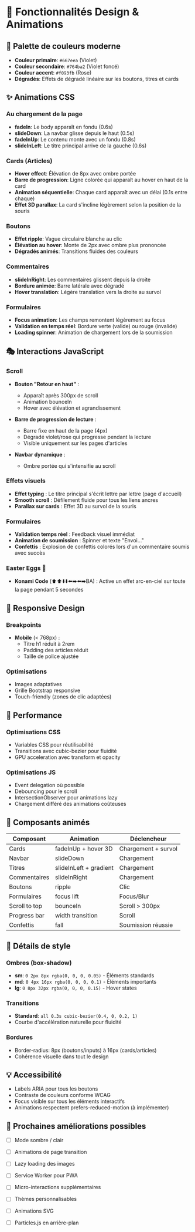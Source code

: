 # 🎨 Fonctionnalités Design & Animations

## 🌈 Palette de couleurs moderne

- **Couleur primaire**: `#667eea` (Violet)
- **Couleur secondaire**: `#764ba2` (Violet foncé)
- **Couleur accent**: `#f093fb` (Rose)
- **Dégradés**: Effets de dégradé linéaire sur les boutons, titres et cards

## ✨ Animations CSS

### Au chargement de la page
- **fadeIn**: Le body apparaît en fondu (0.6s)
- **slideDown**: La navbar glisse depuis le haut (0.5s)
- **fadeInUp**: Le contenu monte avec un fondu (0.8s)
- **slideInLeft**: Le titre principal arrive de la gauche (0.6s)

### Cards (Articles)
- **Hover effect**: Élévation de 8px avec ombre portée
- **Barre de progression**: Ligne colorée qui apparaît au hover en haut de la card
- **Animation séquentielle**: Chaque card apparaît avec un délai (0.1s entre chaque)
- **Effet 3D parallax**: La card s'incline légèrement selon la position de la souris

### Boutons
- **Effet ripple**: Vague circulaire blanche au clic
- **Élévation au hover**: Monte de 2px avec ombre plus prononcée
- **Dégradés animés**: Transitions fluides des couleurs

### Commentaires
- **slideInRight**: Les commentaires glissent depuis la droite
- **Bordure animée**: Barre latérale avec dégradé
- **Hover translation**: Légère translation vers la droite au survol

### Formulaires
- **Focus animation**: Les champs remontent légèrement au focus
- **Validation en temps réel**: Bordure verte (valide) ou rouge (invalide)
- **Loading spinner**: Animation de chargement lors de la soumission

## 🎭 Interactions JavaScript

### Scroll
- **Bouton "Retour en haut"** : 
  - Apparaît après 300px de scroll
  - Animation bounceIn
  - Hover avec élévation et agrandissement
  
- **Barre de progression de lecture** :
  - Barre fixe en haut de la page (4px)
  - Dégradé violet/rose qui progresse pendant la lecture
  - Visible uniquement sur les pages d'articles

- **Navbar dynamique** :
  - Ombre portée qui s'intensifie au scroll

### Effets visuels
- **Effet typing** : Le titre principal s'écrit lettre par lettre (page d'accueil)
- **Smooth scroll** : Défilement fluide pour tous les liens ancres
- **Parallax sur cards** : Effet 3D au survol de la souris

### Formulaires
- **Validation temps réel** : Feedback visuel immédiat
- **Animation de soumission** : Spinner et texte "Envoi..."
- **Confettis** : Explosion de confettis colorés lors d'un commentaire soumis avec succès

### Easter Eggs 🎉
- **Konami Code** (⬆️⬆️⬇️⬇️⬅️➡️⬅️➡️BA) : Active un effet arc-en-ciel sur toute la page pendant 5 secondes

## 📱 Responsive Design

### Breakpoints
- **Mobile** (< 768px) :
  - Titre h1 réduit à 2rem
  - Padding des articles réduit
  - Taille de police ajustée

### Optimisations
- Images adaptatives
- Grille Bootstrap responsive
- Touch-friendly (zones de clic adaptées)

## 🎯 Performance

### Optimisations CSS
- Variables CSS pour réutilisabilité
- Transitions avec cubic-bezier pour fluidité
- GPU acceleration avec transform et opacity

### Optimisations JS
- Event delegation où possible
- Debouncing pour le scroll
- IntersectionObserver pour animations lazy
- Chargement différé des animations coûteuses

## 🧩 Composants animés

| Composant | Animation | Déclencheur |
|-----------|-----------|-------------|
| Cards | fadeInUp + hover 3D | Chargement + survol |
| Navbar | slideDown | Chargement |
| Titres | slideInLeft + gradient | Chargement |
| Commentaires | slideInRight | Chargement |
| Boutons | ripple | Clic |
| Formulaires | focus lift | Focus/Blur |
| Scroll to top | bounceIn | Scroll > 300px |
| Progress bar | width transition | Scroll |
| Confettis | fall | Soumission réussie |

## 🎨 Détails de style

### Ombres (box-shadow)
- **sm**: `0 2px 8px rgba(0, 0, 0, 0.05)` - Éléments standards
- **md**: `0 4px 16px rgba(0, 0, 0, 0.1)` - Éléments importants
- **lg**: `0 8px 32px rgba(0, 0, 0, 0.15)` - Hover states

### Transitions
- **Standard**: `all 0.3s cubic-bezier(0.4, 0, 0.2, 1)`
- Courbe d'accélération naturelle pour fluidité

### Bordures
- Border-radius: 8px (boutons/inputs) à 16px (cards/articles)
- Cohérence visuelle dans tout le design

## 💡 Accessibilité

- Labels ARIA pour tous les boutons
- Contraste de couleurs conforme WCAG
- Focus visible sur tous les éléments interactifs
- Animations respectent prefers-reduced-motion (à implémenter)

## 🚀 Prochaines améliorations possibles

- [ ] Mode sombre / clair
- [ ] Animations de page transition
- [ ] Lazy loading des images
- [ ] Service Worker pour PWA
- [ ] Micro-interactions supplémentaires
- [ ] Thèmes personnalisables
- [ ] Animations SVG
- [ ] Particles.js en arrière-plan



